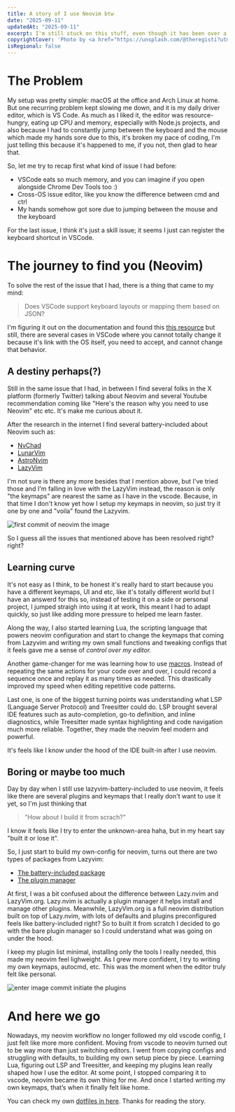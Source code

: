 ```yaml
---
title: A story of I use Neovim btw
date: "2025-09-11"
updatedAt: "2025-09-11"
excerpt: I'm still stuck on this stuff, even though it has been over a year. Was it worth it?
copyrightCover: 'Photo by <a href="https://unsplash.com/@theregisti?utm_content=creditCopyText&utm_medium=referral&utm_source=unsplash">TheRegisti</a> on <a href="https://unsplash.com/photos/a-person-typing-on-a-keyboard-next-to-a-laptop-ziSzilQLSOM?utm_content=creditCopyText&utm_medium=referral&utm_source=unsplash">Unsplash</a>'
isRegional: false
---
```


# The Problem

My setup was pretty simple: macOS at the office and Arch Linux at home.
But one recurring problem kept slowing me down, and it is my daily driver editor, which is VS Code.
As much as I liked it, the editor was resource-hungry, eating up CPU and memory,
especially with Node.js projects, and also because I had to constantly jump between the keyboard and the mouse
which made my hands sore due to this, it's broken my pace of coding, I'm just telling this because it's
happened to me, if you not, then glad to hear that.

So, let me try to recap first what kind of issue I had before:

- VSCode eats so much memory, and you can imagine if you open alongside Chrome Dev Tools too :)
- Cross-OS issue editor, like you know the difference between cmd and ctrl
- My hands somehow got sore due to jumping between the mouse and the keyboard

For the last issue, I think it's just a skill issue; it seems I just can
register the keyboard shortcut in VSCode.

# The journey to find you (Neovim)

To solve the rest of the issue that I had, there is a thing that came to my mind:

> Does VSCode support keyboard layouts or mapping them based on JSON?

I'm figuring it out on the documentation and found this [this resource](https://code.visualstudio.com/docs/configure/keybindings)
but still, there are several cases in VSCode where you cannot totally change it because it's
link with the OS itself, you need to accept, and cannot change that behavior.

## A destiny perhaps(?)

Still in the same issue that I had, in between I find several folks in the X platform (formerly Twitter)
talking about Neovim and several Youtube recommendation coming like "Here's the reason why you need
to use Neovim" etc etc. It's make me curious about it.

After the research in the internet I find several battery-included about Neovim such as:

- [NvChad](https://nvchad.com/)
- [LunarVim](https://www.lunarvim.org/)
- [AstroNvim](https://astronvim.com/)
- [LazyVim](https://www.lazyvim.org/)

I'm not sure is there any more besides that I mention above, but I've tried those and I'm falling in love
with the LazyVim instead, the reason is only "the keymaps" are nearest the same as I have in the vscode.
Because, in that time I don't know yet how I setup my keymaps in neovim, so just try it one by one and "voila"
found the Lazyvim.

![first commit of neovim the image](./image-1.png)

So I guess all the issues that mentioned above has been resolved right? right?

## Learning curve

It's not easy as I think, to be honest it's really hard to start because you have a different keymaps,
UI and etc, like it's totally different world but I have an answerd for this so, instead of testing it
on a side or personal project, I jumped straigh into using it at work, this meant I had to adapt quickly,
so just like adding more pressure to helped me learn faster.

Along the way, I also started learning Lua, the scripting language that powers neovim configuration and start
to change the keymaps that coming from Lazyvim and writing my own small functions and tweaking configs
that it feels gave me a sense of _control over my editor._

Another game-changer for me was learning how to use [macros](https://neovim.io/doc/user/usr_10.html).
Instead of repeating the same actions for your code over and over, I could record a sequence once and
replay it as many times as needed. This drastically improved my speed when editing repetitive code patterns.

Last one, is one of the biggest turning points was understanding what LSP (Language Server Protocol) and
Treesitter could do. LSP brought several IDE features such as auto-completion, go-to definition,
and inline diagnostics, while Treesitter made syntax highlighting and code navigation much more
reliable. Together, they made the neovim feel modern and powerful.

It's feels like I know under the hood of the IDE built-in after I use neovim.

## Boring or maybe too much

Day by day when I still use lazyvim-battery-included to use neovim, it feels like there are several plugins
and keymaps that I really don't want to use it yet, so I'm just thinking that

> "How about I build it from scrach?"

I know it feels like I try to enter the unknown-area haha, but in my heart say "built it or lose it".

So, I just start to build my own-config for neovim, turns out there are two types of packages from Lazyvim:

- [The battery-included package](https://www.lazyvim.org/)
- [The plugin manager](https://github.com/folke/lazy.nvim)

At first, I was a bit confused about the difference between Lazy.nvim and LazyVim.org. Lazy.nvim
is actually a plugin manager it helps install and manage other plugins. Meanwhile, LazyVim.org
is a full neovim distribution built on top of Lazy.nvim, with lots of defaults and plugins preconfigured feels like battery-included right?
So to built it from scratch I decided to go with the bare plugin manager so I could understand
what was going on under the hood.

I keep my plugin list minimal, installing only the tools I really needed, this made my neovim feel lighweight.
As I grew more confident, I try to writing my own keymaps, autocmd, etc. This was the moment when the editor
truly felt like personal.

![enter image commit initiate the plugins](./image-2.png)

# And here we go

Nowadays, my neovim workflow no longer followed my old vscode config, I just felt like more more confident.
Moving from vscode to neovim turned out to be way more than just switching editors.
I went from copying configs and struggling with defaults, to building my own setup piece by piece.
Learning Lua, figuring out LSP and Treesitter, and keeping my plugins lean really shaped how I
use the editor. At some point, I stopped comparing it to vscode, neovim became its own thing for me.
And once I started writing my own keymaps, that’s when it finally felt like home.

You can check my own [dotfiles in here](https://github.com/adibfirman/dotfiles). Thanks for reading the story.
